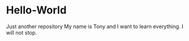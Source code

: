 # Hello-World
Just another repository
My name is Tony and I want to learn everything. I will not stop.
